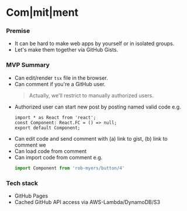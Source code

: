 # Com|mit|ment

### Premise

- It can be hard to make web apps by yourself or in isolated groups.
- Let's make them together via GitHub Gists.

### MVP Summary

- Can edit/render `tsx` file in the browser.
- Can comment if you're a GitHub user.
  > Actually, we'll restrict to manually authorized users.
- Authorized user can start new post by posting named valid code e.g.
  ```tsx
  import * as React from 'react';
  const Component: React.FC = () => null;
  export default Component;
  ```
- Can edit code and send comment with (a) link to gist, (b) link to comment we 
- Can load code from comment
- Can import code from comment e.g.
  ```ts
  import Component from 'rob-myers/button/4'
  ```

### Tech stack

- GitHub Pages
- Cached GitHub API access via AWS-Lambda/DynamoDB/S3
